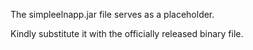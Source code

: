 The simpleelnapp.jar file serves as a placeholder.

Kindly substitute it with the officially released binary file.

